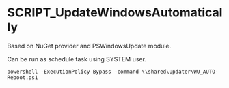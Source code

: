 # SCRIPT_UpdateWindowsAutomatically

Based on NuGet provider and PSWindowsUpdate module.

Can be run as schedule task using SYSTEM user.

```
powershell -ExecutionPolicy Bypass -command \\shared\Updater\WU_AUTO-Reboot.ps1
```
